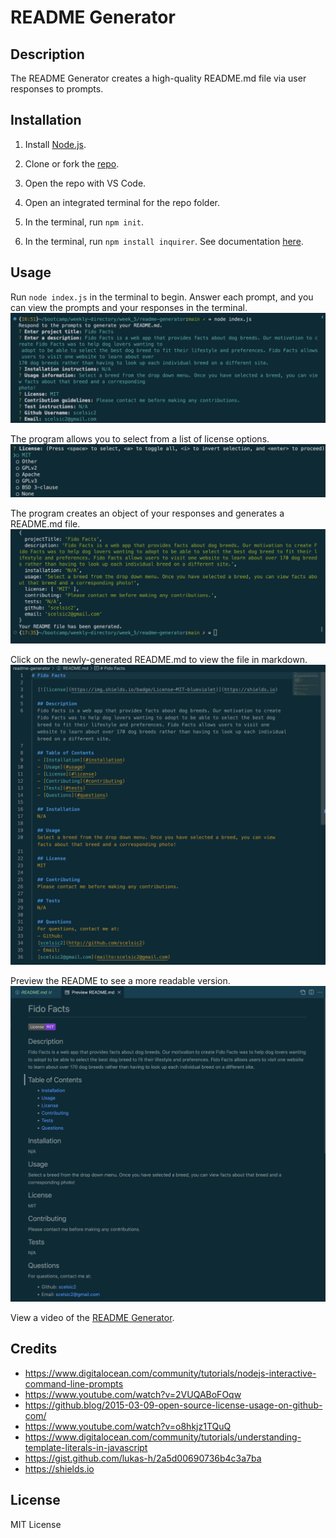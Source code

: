 # README Generator

## Description

The README Generator creates a high-quality README.md file via user responses to prompts.

## Installation

1. Install [Node.js](https://nodejs.org/en).

2. Clone or fork the [repo](https://github.com/scelsic2/readme-generator).

3. Open the repo with VS Code.

4. Open an integrated terminal for the repo folder.

5. In the terminal, run `npm init`.

6. In the terminal, run `npm install inquirer`.  See documentation [here](https://www.npmjs.com/package/inquirer/v/8.2.4).

## Usage

Run `node index.js` in the terminal to begin.  Answer each prompt, and you can view the prompts and your responses in the terminal.
![prompts and responses in the terminal](./images/screenshot1.png)

The program allows you to select from a list of license options.
![license options](./images/screenshot5.png)

The program creates an object of your responses and generates a README.md file.
![object of responses in the terminal](./images/screenshot2.png)

Click on the newly-generated README.md to view the file in markdown.
![README.md in markdown](./images/screenshot3.png)

Preview the README to see a more readable version.
![README.md in markdown](./images/screenshot4.png)

View a video of the [README Generator](https://drive.google.com/file/d/1ZwW_J1tNQrRAyd2lpLEyPTyTjrDiZgKp/view?usp=share_link).

## Credits

- https://www.digitalocean.com/community/tutorials/nodejs-interactive-command-line-prompts
- https://www.youtube.com/watch?v=2VUQABoFOqw
- https://github.blog/2015-03-09-open-source-license-usage-on-github-com/
- https://www.youtube.com/watch?v=o8hkjz1TQuQ
- https://www.digitalocean.com/community/tutorials/understanding-template-literals-in-javascript
- https://gist.github.com/lukas-h/2a5d00690736b4c3a7ba
- https://shields.io

## License

MIT License